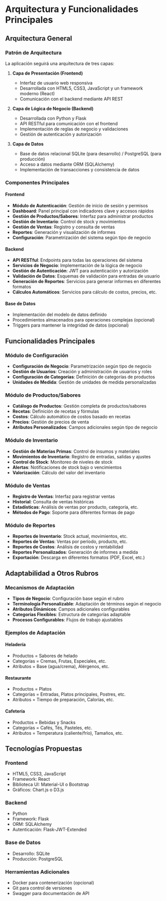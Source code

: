 # Arquitectura y Funcionalidades Principales

## Arquitectura General

### Patrón de Arquitectura
La aplicación seguirá una arquitectura de tres capas:

1. **Capa de Presentación (Frontend)**
   - Interfaz de usuario web responsiva
   - Desarrollada con HTML5, CSS3, JavaScript y un framework moderno (React)
   - Comunicación con el backend mediante API REST

2. **Capa de Lógica de Negocio (Backend)**
   - Desarrollada con Python y Flask
   - API RESTful para comunicación con el frontend
   - Implementación de reglas de negocio y validaciones
   - Gestión de autenticación y autorización

3. **Capa de Datos**
   - Base de datos relacional SQLite (para desarrollo) / PostgreSQL (para producción)
   - Acceso a datos mediante ORM (SQLAlchemy)
   - Implementación de transacciones y consistencia de datos

### Componentes Principales

#### Frontend
- **Módulo de Autenticación**: Gestión de inicio de sesión y permisos
- **Dashboard**: Panel principal con indicadores clave y accesos rápidos
- **Gestión de Productos/Sabores**: Interfaz para administrar productos
- **Gestión de Inventario**: Control de stock y movimientos
- **Gestión de Ventas**: Registro y consulta de ventas
- **Reportes**: Generación y visualización de informes
- **Configuración**: Parametrización del sistema según tipo de negocio

#### Backend
- **API RESTful**: Endpoints para todas las operaciones del sistema
- **Servicios de Negocio**: Implementación de la lógica de negocio
- **Gestión de Autenticación**: JWT para autenticación y autorización
- **Validación de Datos**: Esquemas de validación para entradas de usuario
- **Generación de Reportes**: Servicios para generar informes en diferentes formatos
- **Cálculos Automáticos**: Servicios para cálculo de costos, precios, etc.

#### Base de Datos
- Implementación del modelo de datos definido
- Procedimientos almacenados para operaciones complejas (opcional)
- Triggers para mantener la integridad de datos (opcional)

## Funcionalidades Principales

### Módulo de Configuración
- **Configuración de Negocio**: Parametrización según tipo de negocio
- **Gestión de Usuarios**: Creación y administración de usuarios y roles
- **Configuración de Categorías**: Definición de categorías de productos
- **Unidades de Medida**: Gestión de unidades de medida personalizadas

### Módulo de Productos/Sabores
- **Catálogo de Productos**: Gestión completa de productos/sabores
- **Recetas**: Definición de recetas y fórmulas
- **Costos**: Cálculo automático de costos basado en recetas
- **Precios**: Gestión de precios de venta
- **Atributos Personalizados**: Campos adicionales según tipo de negocio

### Módulo de Inventario
- **Gestión de Materias Primas**: Control de insumos y materiales
- **Movimientos de Inventario**: Registro de entradas, salidas y ajustes
- **Control de Stock**: Monitoreo de niveles de stock
- **Alertas**: Notificaciones de stock bajo o vencimientos
- **Valorización**: Cálculo del valor del inventario

### Módulo de Ventas
- **Registro de Ventas**: Interfaz para registrar ventas
- **Historial**: Consulta de ventas históricas
- **Estadísticas**: Análisis de ventas por producto, categoría, etc.
- **Métodos de Pago**: Soporte para diferentes formas de pago

### Módulo de Reportes
- **Reportes de Inventario**: Stock actual, movimientos, etc.
- **Reportes de Ventas**: Ventas por período, producto, etc.
- **Reportes de Costos**: Análisis de costos y rentabilidad
- **Reportes Personalizados**: Generación de informes a medida
- **Exportación**: Descarga en diferentes formatos (PDF, Excel, etc.)

## Adaptabilidad a Otros Rubros

### Mecanismos de Adaptación
- **Tipos de Negocio**: Configuración base según el rubro
- **Terminología Personalizable**: Adaptación de términos según el negocio
- **Atributos Dinámicos**: Campos adicionales configurables
- **Categorías Flexibles**: Estructura de categorías adaptable
- **Procesos Configurables**: Flujos de trabajo ajustables

### Ejemplos de Adaptación

#### Heladería
- Productos = Sabores de helado
- Categorías = Cremas, Frutas, Especiales, etc.
- Atributos = Base (agua/crema), Alérgenos, etc.

#### Restaurante
- Productos = Platos
- Categorías = Entradas, Platos principales, Postres, etc.
- Atributos = Tiempo de preparación, Calorías, etc.

#### Cafetería
- Productos = Bebidas y Snacks
- Categorías = Cafés, Tés, Pasteles, etc.
- Atributos = Temperatura (caliente/frío), Tamaños, etc.

## Tecnologías Propuestas

### Frontend
- HTML5, CSS3, JavaScript
- Framework: React
- Biblioteca UI: Material-UI o Bootstrap
- Gráficos: Chart.js o D3.js

### Backend
- Python
- Framework: Flask
- ORM: SQLAlchemy
- Autenticación: Flask-JWT-Extended

### Base de Datos
- Desarrollo: SQLite
- Producción: PostgreSQL

### Herramientas Adicionales
- Docker para contenerización (opcional)
- Git para control de versiones
- Swagger para documentación de API
